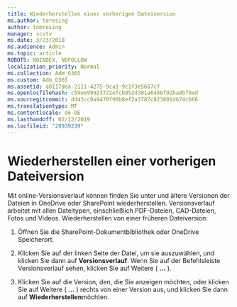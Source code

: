 ```yaml
---
title: Wiederherstellen einer vorherigen Dateiversion
ms.author: toresing
author: tomresing
manager: scotv
ms.date: 3/23/2018
ms.audience: Admin
ms.topic: article
ROBOTS: NOINDEX, NOFOLLOW
localization_priority: Normal
ms.collection: Adm_O365
ms.custom: Adm_O365
ms.assetid: a8117dea-2111-4275-9ca1-9c1f3e5667cf
ms.openlocfilehash: c59ee99923722efcb8524381a6486f92ba4bf0ed
ms.sourcegitcommit: dd43cc0a9470f98b8ef2a3787c823801d674c666
ms.translationtype: MT
ms.contentlocale: de-DE
ms.lasthandoff: 02/12/2019
ms.locfileid: "29939239"
---
```

# <a name="restore-a-previous-file-version"></a>Wiederherstellen einer vorherigen Dateiversion

Mit online-Versionsverlauf können finden Sie unter und ältere Versionen der Dateien in OneDrive oder SharePoint wiederherstellen. Versionsverlauf arbeitet mit allen Dateitypen, einschließlich PDF-Dateien, CAD-Dateien, Fotos und Videos. Wiederherstellen von einer früheren Dateiversion:
  
1. Öffnen Sie die SharePoint-Dokumentbibliothek oder OneDrive Speicherort.
    
2. Klicken Sie auf der linken Seite der Datei, um sie auszuwählen, und klicken Sie dann auf **Versionsverlauf**. Wenn Sie auf der Befehlsleiste Versionsverlauf sehen, klicken Sie auf Weitere ( **...** ). 
    
3. Klicken Sie auf die Version, den, die Sie anzeigen möchten, oder klicken Sie auf Weitere ( **...** ) rechts von einer Version aus, und klicken Sie dann auf **Wiederherstellen**möchten.
    

